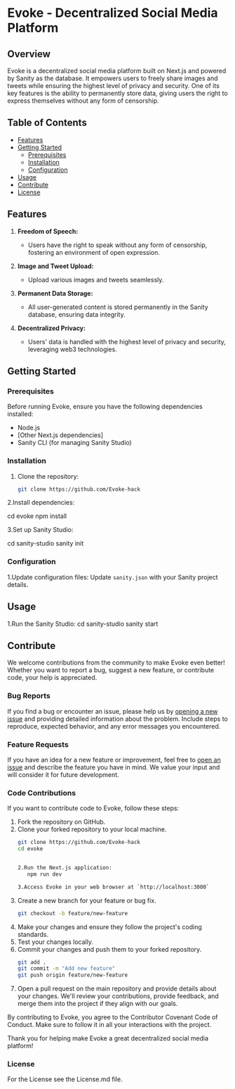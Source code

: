 # Evoke - Decentralized Social Media Platform

## Overview

Evoke is a decentralized social media platform built on Next.js and powered by Sanity as the database. It empowers users to freely share images and tweets while ensuring the highest level of privacy and security. One of its key features is the ability to permanently store data, giving users the right to express themselves without any form of censorship.

## Table of Contents
- [Features](#features)
- [Getting Started](#getting-started)
  - [Prerequisites](#prerequisites)
  - [Installation](#installation)
  - [Configuration](#configuration)
- [Usage](#usage)
- [Contribute](#contribute)
- [License](#license)

## Features

1. **Freedom of Speech:**
   - Users have the right to speak without any form of censorship, fostering an environment of open expression.

2. **Image and Tweet Upload:**
   - Upload various images and tweets seamlessly.

3. **Permanent Data Storage:**
   - All user-generated content is stored permanently in the Sanity database, ensuring data integrity.

4. **Decentralized Privacy:**
   - Users' data is handled with the highest level of privacy and security, leveraging web3 technologies.

## Getting Started

### Prerequisites

Before running Evoke, ensure you have the following dependencies installed:
- Node.js
- [Other Next.js dependencies]
- Sanity CLI (for managing Sanity Studio)

### Installation

1. Clone the repository:
   ```bash
   git clone https://github.com/Evoke-hack

2.Install dependencies: 

  cd evoke
  npm install

3.Set up Sanity Studio:
   
   cd sanity-studio
   sanity init

### Configuration

1.Update configuration files:
   Update `sanity.json` with your Sanity project details.

   
## Usage

   1.Run the Sanity Studio:
      cd sanity-studio
      sanity start

## Contribute

We welcome contributions from the community to make Evoke even better! Whether you want to report a bug, suggest a new feature, or contribute code, your help is appreciated.

### Bug Reports

If you find a bug or encounter an issue, please help us by [opening a new issue](https://github.com/your-username/evoke/issues) and providing detailed information about the problem. Include steps to reproduce, expected behavior, and any error messages you encountered.

### Feature Requests

If you have an idea for a new feature or improvement, feel free to [open an issue](https://github.com/Evoke-hack) and describe the feature you have in mind. We value your input and will consider it for future development.

### Code Contributions

If you want to contribute code to Evoke, follow these steps:

1. Fork the repository on GitHub.
2. Clone your forked repository to your local machine.
   ```bash
   git clone https://github.com/Evoke-hack
   cd evoke


   2.Run the Next.js application:
      npm run dev

   3.Access Evoke in your web browser at `http://localhost:3000`

3. Create a new branch for your feature or bug fix.
   ```bash
   git checkout -b feature/new-feature
4. Make your changes and ensure they follow the project's coding standards.
5. Test your changes locally.
6. Commit your changes and push them to your forked repository.
   ```bash
   git add .
   git commit -m "Add new feature"
   git push origin feature/new-feature

7. Open a pull request on the main repository and provide details about your changes.
  We'll review your contributions, provide feedback, and merge them into the project if they align with our goals.

  By contributing to Evoke, you agree to the Contributor Covenant Code of Conduct. Make sure to follow it in all your interactions with the project.

  Thank you for helping make Evoke a great decentralized social media platform!


### License

  For the License see the License.md file.
